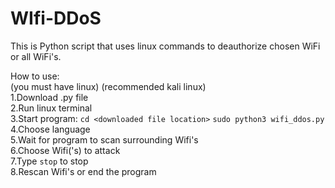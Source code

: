 # WIfi-DDoS
This is Python script that uses linux commands to deauthorize chosen WiFi or all WiFi's.  
  
How to use:  
(you must have linux) (recommended kali linux)  
1.Download .py file  
2.Run linux terminal  
3.Start program: `cd <downloaded file location>` `sudo python3 wifi_ddos.py`  
4.Choose language  
5.Wait for program to scan surrounding Wifi's  
6.Choose Wifi('s) to attack  
7.Type `stop` to stop  
8.Rescan Wifi's or end the program

